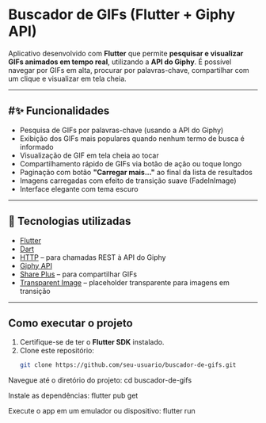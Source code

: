 # Buscador de GIFs (Flutter + Giphy API)

Aplicativo desenvolvido com **Flutter** que permite **pesquisar e visualizar GIFs animados em tempo real**, utilizando a **API do Giphy**. É possível navegar por GIFs em alta, procurar por palavras-chave, compartilhar com um clique e visualizar em tela cheia.

---

## #✨ Funcionalidades

- Pesquisa de GIFs por palavras-chave (usando a API do Giphy)
- Exibição dos GIFs mais populares quando nenhum termo de busca é informado
- Visualização de GIF em tela cheia ao tocar
- Compartilhamento rápido de GIFs via botão de ação ou toque longo
- Paginação com botão **"Carregar mais..."** ao final da lista de resultados
- Imagens carregadas com efeito de transição suave (FadeInImage)
- Interface elegante com tema escuro

---

## 🧱 Tecnologias utilizadas

- [Flutter](https://flutter.dev/)
- [Dart](https://dart.dev/)
- [HTTP](https://pub.dev/packages/http) – para chamadas REST à API do Giphy
- [Giphy API](https://developers.giphy.com/)
- [Share Plus](https://pub.dev/packages/share_plus) – para compartilhar GIFs
- [Transparent Image](https://pub.dev/packages/transparent_image) – placeholder transparente para imagens em transição

---

## Como executar o projeto

1. Certifique-se de ter o **Flutter SDK** instalado.
2. Clone este repositório:
   ```bash
   git clone https://github.com/seu-usuario/buscador-de-gifs.git

Navegue até o diretório do projeto:
cd buscador-de-gifs

Instale as dependências:
flutter pub get

Execute o app em um emulador ou dispositivo:
flutter run
